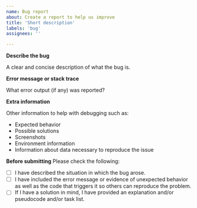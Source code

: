 ```yaml
---
name: Bug report
about: Create a report to help us improve
title: 'Short description'
labels: 'bug'
assignees: ''

---
```


**Describe the bug**

A clear and concise description of what the bug is.


**Error message or stack trace**

What error output (if any) was reported?

**Extra information**

Other information to help with debugging such as:

- Expected behavior
- Possible solutions
- Screenshots
- Environment information
- Information about data necessary to reproduce the issue

**Before submitting**
Please check the following:

- [ ] I have described the situation in which the bug arose.
- [ ] I have included the error message or evidence of unexpected behavior as well as the code that triggers it so others can reproduce the problem.
- [ ] If I have a solution in mind, I have provided an explanation and/or pseudocode and/or task list.
